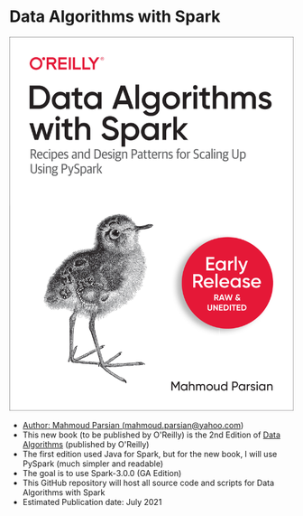 # Data Algorithms with Spark


<a href="https://www.oreilly.com/library/view/data-algorithms-with/9781492082378/">
    <img
        alt="Data Algorithms with Spark"
        src="images/data_algorithms_with_spark.jpg"

>

* Author: Mahmoud Parsian (mahmoud.parsian@yahoo.com)
* This new book (to be published by O'Reilly) is the 2nd Edition of 
  [Data Algorithms](https://www.oreilly.com/library/view/data-algorithms/9781491906170/) 
  (published by O'Reilly)
* The first edition used Java for Spark, but for the new book, I will use PySpark (much simpler and readable)
* The goal is to use Spark-3.0.0 (GA Edition)
* This GitHub repository will host all source code and scripts for Data Algorithms with Spark
* Estimated Publication date: July 2021
